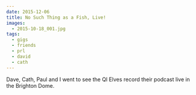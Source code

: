 ```yaml
---
date: 2015-12-06
title: No Such Thing as a Fish, Live!
images:
  - 2015-10-18_001.jpg
tags:
  - gigs
  - friends
  - prl
  - david
  - cath
---
```

Dave, Cath, Paul and I went to see the QI Elves record their podcast live in the Brighton Dome.